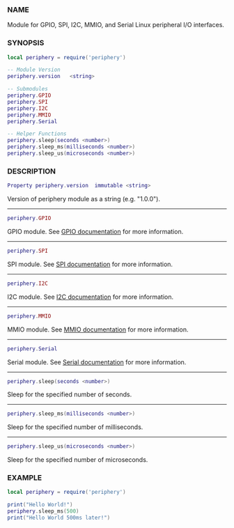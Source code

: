 ### NAME

Module for GPIO, SPI, I2C, MMIO, and Serial Linux peripheral I/O interfaces.

### SYNOPSIS

``` lua
local periphery = require('periphery')

-- Module Version
periphery.version   <string>

-- Submodules
periphery.GPIO
periphery.SPI
periphery.I2C
periphery.MMIO
periphery.Serial

-- Helper Functions
periphery.sleep(seconds <number>)
periphery.sleep_ms(milliseconds <number>)
periphery.sleep_us(microseconds <number>)
```

### DESCRIPTION

``` lua
Property periphery.version  immutable <string>
```
Version of periphery module as a string (e.g. "1.0.0").

--------------------------------------------------------------------------------

``` lua
periphery.GPIO
```
GPIO module. See [GPIO documentation](gpio.md) for more information.

--------------------------------------------------------------------------------

``` lua
periphery.SPI
```
SPI module. See [SPI documentation](spi.md) for more information.

--------------------------------------------------------------------------------

``` lua
periphery.I2C
```
I2C module. See [I2C documentation](i2c.md) for more information.

--------------------------------------------------------------------------------

``` lua
periphery.MMIO
```
MMIO module. See [MMIO documentation](mmio.md) for more information.

--------------------------------------------------------------------------------

``` lua
periphery.Serial
```
Serial module. See [Serial documentation](serial.md) for more information.

--------------------------------------------------------------------------------

``` lua
periphery.sleep(seconds <number>)
```
Sleep for the specified number of seconds.

--------------------------------------------------------------------------------

``` lua
periphery.sleep_ms(milliseconds <number>)
```
Sleep for the specified number of milliseconds.

--------------------------------------------------------------------------------

``` lua
periphery.sleep_us(microseconds <number>)
```
Sleep for the specified number of microseconds.

### EXAMPLE

``` lua
local periphery = require('periphery')

print("Hello World!")
periphery.sleep_ms(500)
print("Hello World 500ms later!")
```

